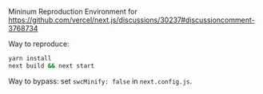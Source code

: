Mininum Reproduction Environment for https://github.com/vercel/next.js/discussions/30237#discussioncomment-3768734

Way to reproduce:

```bash
yarn install
next build && next start
```

Way to bypass: set `swcMinify: false` in `next.config.js`.
